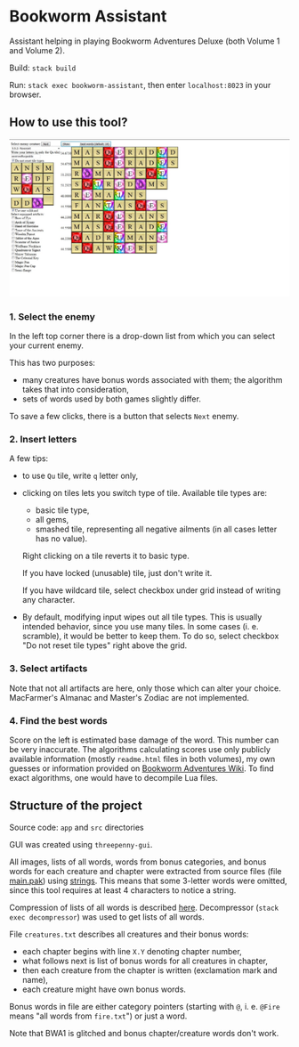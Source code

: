 # Bookworm Assistant

Assistant helping in playing Bookworm Adventures Deluxe (both Volume 1 and Volume 2).

Build: `stack build`

Run: `stack exec bookworm-assistant`, then enter `localhost:8023` in your browser.

## How to use this tool?

![](images/example.jpg)

### 1. Select the enemy

In the left top corner there is a drop-down list from which you can select your current enemy.

This has two purposes:
* many creatures have bonus words associated with them; the algorithm takes that into consideration,
* sets of words used by both games slightly differ.

To save a few clicks, there is a button that selects `Next` enemy.

### 2. Insert letters

A few tips:
* to use `Qu` tile, write `q` letter only,
* clicking on tiles lets you switch type of tile. Available tile types are:
    * basic tile type,
    * all gems,
    * smashed tile, representing all negative ailments (in all cases letter has no value).

  Right clicking on a tile reverts it to basic type.

  If you have locked (unusable) tile, just don't write it.

  If you have wildcard tile, select checkbox under grid instead of writing any character.
* By default, modifying input wipes out all tile types. This is usually intended behavior,
  since you use many tiles. In some cases (i. e. scramble), it would be better
  to keep them. To do so, select checkbox "Do not reset tile types" right above the grid.

### 3. Select artifacts

Note that not all artifacts are here, only those which can alter your choice.
MacFarmer's Almanac and Master's Zodiac are not implemented.

### 4. Find the best words

Score on the left is estimated base damage of the word. This number can be very inaccurate.
The algorithms calculating scores use only publicly available information
(mostly `readme.html` files in both volumes), my own guesses or information provided on
[Bookworm Adventures Wiki](https://bookwormadvs.fandom.com/wiki).
To find exact algorithms, one would have to decompile Lua files.

## Structure of the project

Source code: `app` and `src` directories

GUI was created using `threepenny-gui`.

All images, lists of all words, words from bonus categories, and bonus words for each creature and chapter
were extracted from source files (file [main.pak](https://bookwormadvs.fandom.com/wiki/Extract_main.pak))
using [strings](https://linux.die.net/man/1/strings). This means that some 3-letter words were omitted,
since this tool requires at least 4 characters to notice a string.

Compression of lists of all words is described [here](https://bookwormadvs.fandom.com/wiki/Main.pak/compressed.txt). Decompressor (`stack exec decompressor`) was used to get lists of all words.

File `creatures.txt` describes all creatures and their bonus words:
* each chapter begins with line `X.Y` denoting chapter number,
* what follows next is list of bonus words for all creatures in chapter,
* then each creature from the chapter is written (exclamation mark and name),
* each creature might have own bonus words.

Bonus words in file are either category pointers (starting with `@`,
i. e. `@Fire` means "all words from `fire.txt`") or just a word.

Note that BWA1 is glitched and bonus chapter/creature words don't work.